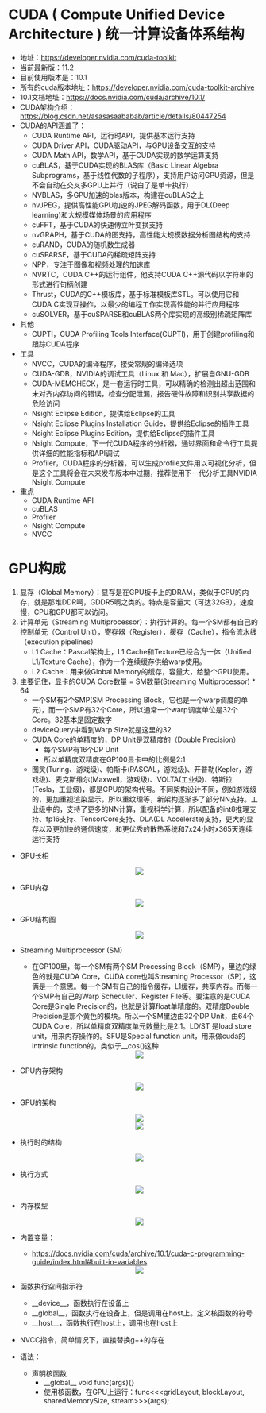 # CUDA ( Compute Unified Device Architecture ) 统一计算设备体系结构
* 地址：https://developer.nvidia.com/cuda-toolkit
* 当前最新版：11.2
* 目前使用版本是：10.1
* 所有的cuda版本地址：https://developer.nvidia.com/cuda-toolkit-archive
* 10.1文档地址：https://docs.nvidia.com/cuda/archive/10.1/
* CUDA架构介绍：https://blog.csdn.net/asasasaababab/article/details/80447254
* CUDA的API涵盖了：
    - CUDA Runtime API，运行时API，提供基本运行支持
    - CUDA Driver API，CUDA驱动API，与GPU设备交互的支持
    - CUDA Math API，数学API，基于CUDA实现的数学运算支持
    - cuBLAS，基于CUDA实现的BLAS库（Basic Linear Algebra Subprograms，基于线性代数的子程序），支持用户访问GPU资源，但是不会自动在交叉多GPU上并行（说白了是单卡执行）
    - NVBLAS，多GPU加速的blas版本，构建在cuBLAS之上
    - nvJPEG，提供高性能GPU加速的JPEG解码函数，用于DL(Deep learning)和大规模媒体场景的应用程序
    - cuFFT，基于CUDA的快速傅立叶变换支持
    - nvGRAPH，基于CUDA的图支持，高性能大规模数据分析图结构的支持
    - cuRAND，CUDA的随机数生成器
    - cuSPARSE，基于CUDA的稀疏矩阵支持
    - NPP，专注于图像和视频处理的加速库
    - NVRTC，CUDA C++的运行组件，他支持CUDA C++源代码以字符串的形式进行句柄创建
    - Thrust，CUDA的C++模板库，基于标准模板库STL。可以使用它和CUDA C实现互操作，以最少的编程工作实现高性能的并行应用程序
    - cuSOLVER，基于cuSPARSE和cuBLAS两个库实现的高级别稀疏矩阵库
* 其他
    - CUPTI，CUDA Profiling Tools Interface(CUPTI)，用于创建profiling和跟踪CUDA程序
* 工具
    - NVCC，CUDA的编译程序，接受常规的编译选项
    - CUDA-GDB，NVIDIA的调试工具（Linux 和 Mac），扩展自GNU-GDB
    - CUDA-MEMCHECK，是一套运行时工具，可以精确的检测出超出范围和未对齐内存访问的错误，检查分配泄漏，报告硬件故障和识别共享数据的危险访问
    - Nsight Eclipse Edition，提供给Eclipse的工具
    - Nsight Eclipse Plugins Installation Guide，提供给Eclipse的插件工具
    - Nsight Eclipse Plugins Edition，提供给Eclipse的插件工具
    - Nsight Compute，下一代CUDA程序的分析器，通过界面和命令行工具提供详细的性能指标和API调试
    - Profiler，CUDA程序的分析器，可以生成profile文件用以可视化分析，但是这个工具将会在未来发布版本中过期，推荐使用下一代分析工具NVIDIA Nsight Compute
* 重点
    - CUDA Runtime API
    - cuBLAS
    - Profiler
    - Nsight Compute
    - NVCC

# GPU构成
1. 显存（Global Memory）：显存是在GPU板卡上的DRAM，类似于CPU的内存，就是那堆DDR啊，GDDR5啊之类的。特点是容量大（可达32GB），速度慢，CPU和GPU都可以访问。
2. 计算单元（Streaming Multiprocessor）：执行计算的。每一个SM都有自己的控制单元（Control Unit），寄存器（Register），缓存（Cache），指令流水线（execution pipelines）
    - L1 Cache：Pascal架构上，L1 Cache和Texture已经合为一体（Unified L1/Texture Cache），作为一个连续缓存供给warp使用。
    - L2 Cache：用来做Global Memory的缓存，容量大，给整个GPU使用。
3. 主要记住，显卡的CUDA Core数量 = SM数量(Streaming Multiprocessor) * 64
    - 一个SM有2个SMP(SM Processing Block，它也是一个warp调度的单元)，而一个SMP有32个Core，所以通常一个warp调度单位是32个Core。32基本是固定数字
    - deviceQuery中看到Warp Size就是这里的32
    - CUDA Core的单精度的，DP Unit是双精度的（Double Precision）
        - 每个SMP有16个DP Unit
        - 所以单精度双精度在GP100显卡中的比例是2:1
    - 图灵(Turing、游戏级)、帕斯卡(PASCAL，游戏级)、开普勒(Kepler，游戏级)、麦克斯维尔(Maxwell，游戏级)、VOLTA(工业级)、特斯拉(Tesla，工业级)，都是GPU的架构代号。不同架构设计不同，例如游戏级的，更加重视渲染显示，所以重纹理等，新架构逐渐多了部分NN支持。工业级中的，支持了更多的NN计算，重视科学计算，所以配备的int8推理支持、fp16支持、TensorCore支持、DLA(DL Accelerate)支持，更大的显存以及更加快的通信速度，和更优秀的散热系统和7x24小时x365天连续运行支持

* GPU长相
    <div style="text-align: center">
        <img src="hardware.jpg" />
    </div>

* GPU内存
    <div style="text-align: center">
        <img src="global_memory.jpg" />
    </div>


* GPU结构图
    <div style="text-align: center">
        <img src="layout.png" />
    </div>

* Streaming Multiprocessor (SM)
    * 在GP100里，每一个SM有两个SM Processing Block（SMP），里边的绿色的就是CUDA Core，CUDA core也叫Streaming Processor（SP），这俩是一个意思。每一个SM有自己的指令缓存，L1缓存，共享内存。而每一个SMP有自己的Warp Scheduler、Register File等。要注意的是CUDA Core是Single Precision的，也就是计算float单精度的。双精度Double Precision是那个黄色的模块。所以一个SM里边由32个DP Unit，由64个CUDA Core，所以单精度双精度单元数量比是2:1。LD/ST 是load store unit，用来内存操作的。SFU是Special function unit，用来做cuda的intrinsic function的，类似于__cos()这种
    <div style="text-align: center">
        <img src="sm.png" />
    </div>


* GPU内存架构
    <div style="text-align: center">
        <img src="memory_struct.png" />
    </div>


* GPU的架构
    <div style="text-align: center">
        <img src="gpu-devotes-more-transistors-to-data-processing.png" />
    </div>

    <div style="text-align: center">
        <img src="gpu-computing-applications.png" />
    </div>

* 执行时的结构
    <div style="text-align: center">    
        <img src="memory-hierarchy.png" />
    </div>

* 执行方式
    <div style="text-align: center">
        <img src="heterogeneous-programming.png" />
    </div>

* 内存模型
    <div style="text-align: center">
        <img src="memory_layout.png" />
    </div>

* 内置变量：
    - https://docs.nvidia.com/cuda/archive/10.1/cuda-c-programming-guide/index.html#built-in-variables
    <div style="text-align: center">
        <img src="built-in.png" />
    </div>

* 函数执行空间指示符
    - \_\_device\_\_，函数执行在设备上
    - \_\_global\_\_，函数执行在设备上，但是调用在host上。定义核函数的符号
    - \_\_host\_\_，函数执行在host上，调用也在host上

* NVCC指令，简单情况下，直接替换g++的存在
* 语法：
    - 声明核函数
        - \_\_global\_\_ void func(args){}
        - 使用核函数，在GPU上运行：func<<<gridLayout, blockLayout, sharedMemorySize, stream>>>(args);

